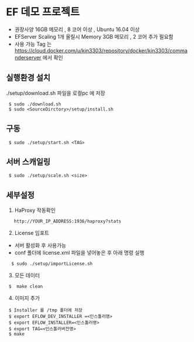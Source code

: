 # EF 데모 프로젝트

- 권장사양 16GB 메모리 , 8 코어 이상 , Ubuntu 16.04 이상
- EFServer Scaling 1개 올릴시 Memory 3GB 메모리 , 2 코어 추가 필요함 
- 사용 가능 Tag 는 https://cloud.docker.com/u/kin3303/repository/docker/kin3303/commanderserver 에서 확인

## 실행환경 설치

./setup/download.sh 파일을 로컬pc 에 저장

```console
 $ sudo ./download.sh
 $ sudo <SourceDirctory>/setup/install.sh 
```

## 구동

```console
 $ sudo ./setup/start.sh <TAG>
```

## 서버 스캐일링 

```console
 $ sudo ./setup/scale.sh <size>
```

## 세부설정

1. HaProxy 작동확인
```
   http://YOUR_IP_ADDRESS:1936/haproxy?stats
```   

2. License 임포트
- 서버 활성화 후 사용가능
- conf 폴더에 license.xml 파일을 넣어놓은 후 아래 명령 실행
```console
  $ sudo ./setup/importLicense.sh
```

3. 모든 데이터 
```console
 $  make clean
```

4. 이미지 추가
```console
 $ Installer 를 /tmp 폴더에 저장
 $ export EFLOW_DEV_INSTALLER =<인스톨러명>
 $ export EFLOW_INSTALLER=<인스톨러명>
 $ export TAG=<인스톨러버전명>
 $ make
``` 

